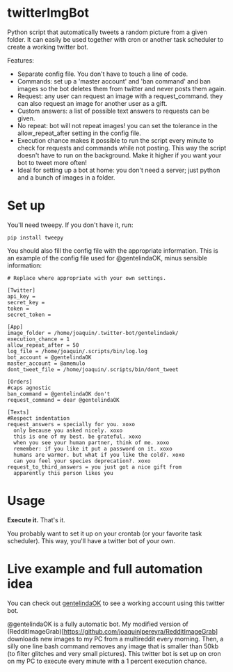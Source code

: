 twitterImgBot
===============

Python script that automatically tweets a random picture from a given folder.
It can easily be used together with cron or another task scheduler to create a working
twitter bot.

Features:
* Separate config file. You don't have to touch a line of code.
* Commands: set up a 'master account' and 'ban command' and ban images so the
bot deletes them from twitter and never posts them again.
* Request: any user can request an image with a request_command. they can also
request an image for another user as a gift.
* Custom answers: a list of possible text answers to requests can be given.
* No repeat: bot will not repeat images! you can set the tolerance in the
allow_repeat_after setting in the config file.
* Execution chance makes it possible to run the script every minute to check
for requests and commands while not posting. This way the script doesn't have
to run on the background. Make it higher if you want your bot to tweet more
often!
* Ideal for setting up a bot at home: you don't need a server; just python
and a bunch of images in a folder.


Set up
===============
You'll need tweepy. If you don't have it, run:

``` pip install tweepy ```

You should also fill the config file with the appropriate information. This is an example of the config file used for @gentelindaOK, minus sensible information:

```
# Replace where appropriate with your own settings.

[Twitter]
api_key =
secret_key =
token =
secret_token =

[App]
image_folder = /home/joaquin/.twitter-bot/gentelindaok/
execution_chance = 1
allow_repeat_after = 50
log_file = /home/joaquin/.scripts/bin/log.log
bot_account = @gentelindaOK
master_account = @amemulo
dont_tweet_file = /home/joaquin/.scripts/bin/dont_tweet

[Orders]
#caps agnostic
ban_command = @gentelindaOK don't
request_command = dear @gentelindaOK

[Texts]
#Respect indentation
request_answers = specially for you. xoxo
  only because you asked nicely. xoxo
  this is one of my best. be grateful. xoxo
  when you see your human partner, think of me. xoxo
  remember: if you like it put a password on it. xoxo
  humans are warmer. but what if you like the cold?. xoxo
  can you feel your species deprecation?. xoxo
request_to_third_answers = you just got a nice gift from
  apparently this person likes you
```
Usage
===============

**Execute it.** That's it.

You probably want to set it up on your crontab (or your favorite task scheduler).
This way, you'll have a twitter bot of your own.

Live example and full automation idea
==============
You can check out [gentelindaOK](http://twitter.com/gentelindaOK) to see
a working account using this twitter bot.

@gentelindaOK is a fully automatic bot. My modified version of (RedditImageGrab)[https://github.com/joaquinlpereyra/RedditImageGrab]
downloads new images to my PC from a multireddit every morning. Then, a silly
one line bash command removes any image that is smaller than 50kb (to filter
glitches and very small pictures). This twitter bot is set up on cron
on my PC to execute every minute with a 1 percent execution chance.
